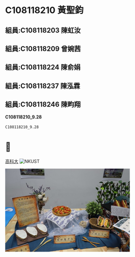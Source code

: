 # C108118210 黃聖鈞
## 組員:C108118203 陳虹汝
## 組員:C108118209 曾婉茜
## 組員:C108118224 陳俞娟
## 組員:C108118237 陳泓霖
## 組員:C108118246 陳畇翔

**C108118210_9.28**

`C108118210_9.28`

# 🥵
[高科大](http://www.nkust.edu.tw)
![NKUST](https://www.nkust.edu.tw/var/file/0/1000/img/513/182513897.png "NKUST")

[![吳寶春](NKUST1.jpeg)](https://s.yimg.com/ny/api/res/1.2/RUu5cH_9M2as70kB8CpsBA--/YXBwaWQ9aGlnaGxhbmRlcjt3PTY0MA--/https://s.yimg.com/os/creatr-uploaded-images/2021-09/4fd0c420-1c3c-11ec-b1ff-ea1868351416)

